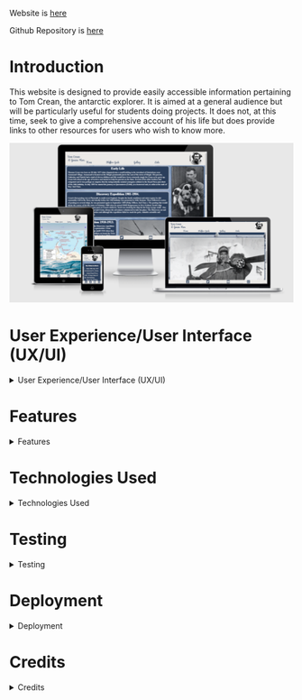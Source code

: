 Website is [here]( https://bobshort4bobby4.github.io/Tom-Crean-pp1/)

Github Repository is [here](https://github.com/bobshort4bobby4/Tom-Crean-pp1)


# Introduction

This website is designed to provide easily accessible information pertaining to Tom Crean, the antarctic explorer.
It is aimed at a general audience but will be particularly useful for students doing projects.
It does not, at this time, seek to give a comprehensive account of his life but does provide links to
other resources for users who wish to know more.


![](https://github.com/bobshort4bobby4/Tom-Crean-pp1/blob/main/assets/images/screenshots/Screenshot%202021-11-19%20211143.png)





# User Experience/User Interface (UX/UI)

<details>
  
  <summary>User Experience/User Interface (UX/UI)</summary>
  
  ### User Stories
  
  ##### First Time Visitor Goals
  As a first time visitor I want to access information about Tom Crean. <br> As a first time visitor I want to navigate easily through the site.
  
  ##### Repeat/Frequent Visitor Goals.
  As a repeat/frequent visitor I want to check or affirm information I have accessed previously. <br> As a repeat/frequent visitor I want to check for any new information/features on the site.<br>
  
  #### Website Owner Goals.
  As the website owner I want to educate/inform the user about Crean's life. <br>As the website owner I want to inspire young people to have an open and adventurous spirit. <br>   As the website owner I want to encourage visitors to Crean's home village.
  
  ### Design
  
  ##### Colour Scheme 
  There are two main colours used in the site namely 'antarctic blue'(#2b3f5c), and an off-white 'snow' (#fffafa).<br> These colours contrast well and are a good fit thematically.
  Black is used to darken some of the images. These two colours are used as borders to define both text and image panels.
  
  Antarctic Blue         ![](https://github.com/bobshort4bobby4/Tom-Crean-pp1/blob/main/assets/images/2b3f5c-Ablue-resized.png)
  Snow White             ![](https://github.com/bobshort4bobby4/Tom-Crean-pp1/blob/main/assets/images/snow-border.png)
  ##### Typography
  There are two font families used, "PT serif,serif" for the main text and "Pacifico, cursive" for the links.
  
  ##### Images
  Images of Antarctia are used as backgrounds for all pages, these images are both visually pleasing and informative.<br>
  All other images are used to add both visual and intellectual interest.<br> There was a very slow loading time for the gallery page, the Lighthouse app suggested compressing     the image files, which I did using Freeconvert.com.  I chose the webp format and checked it's compatability using this site  https://caniuse.com/webp.  The format
  has support from all the major browsers in use. Internet Explorer does not support it but it is not widely used today.
  
  ### WireFrames
  
  There are two sets of wireframes provided here, the original set which were produced at the planning stage and the set which reflects the finished design.<br>
  As I implemented the design I found the original design was not tenable.  Certain images were not scalable either becoming extremely pixelated or having to be cropped excessively to maintain image quality. Consequently I changed the layout of both the text panels and choice of images at certain screen sizes.  All these changes are included within the second set of wireframes as well as landscape mode wireframes.<br> 
  Use CTRL + Click to open in a new window.
  
  ##### Original Wireframes.<br>
  [Desktop Wireframes](https://github.com/bobshort4bobby4/Tom-Crean-pp1/blob/main/assets/wirefranes/tcrean-desktopwr-pp1-fixed.pdf)<br>
  [Tablet Wireframes](https://github.com/bobshort4bobby4/Tom-Crean-pp1/blob/main/assets/wirefranes/tcrean-tabletwf-pp1.pdf)<br>
  [Mobile Wireframes](https://github.com/bobshort4bobby4/Tom-Crean-pp1/blob/main/assets/wirefranes/tcrean-mobilewf-pp1.pdf)<br>
  
  ##### Finished Design Wireframes.<br>
  [Desktop Wireframes](https://github.com/bobshort4bobby4/Tom-Crean-pp1/blob/main/assets/wirefranes/tcrean-desktopwr-pp1-actual.pdf)<br>
  [Tablet Wireframes](https://github.com/bobshort4bobby4/Tom-Crean-pp1/blob/main/assets/wirefranes/tcrean-tabletwf-pp1-actual.pdf)<br>
  [Mobile Wireframes](https://github.com/bobshort4bobby4/Tom-Crean-pp1/blob/main/assets/wirefranes/tcrean-mobilewf-pp1-actual.pdf)
  

  
  
</details>




# Features

<details>
  
  <summary>Features</summary>
  
  #### Responsive Website
  
  Media queries are used to ensure the website is easy to view at a full range of screen sizes and in landscape mode.
  A hamburger-style navigation menu is used at mobile phone screen sizes.  This satisfies the user requirment to be able 
  to easily navigate the site.<br><br>
  
  ![mobile landscape](https://github.com/bobshort4bobby4/Tom-Crean-pp1/blob/main/assets/images/screenshots/gallert-landscape.png)

  #### Headers and Footers 
  
  Both the Header and Footer are styled consistently throughtout the site and are fixed in position.  The header displays the tag-line
  and an iconic image of the subject as well as navigation links, in larger screen sizes as a bar and in small sizes as a Hamburger-style button.
  The Footer provides links to various social media sites.
  
  #### Information Accessibility
  
  One of the User goals is to easily access relevant information, to this end the bulk of the site information is displayed on the landing page, with a list of easily 
  assimilable facts available on the second page.<br><br>
  
  ![home page](https://github.com/bobshort4bobby4/Tom-Crean-pp1/blob/main/assets/images/screenshots/homepage.png)

  #### Sliding Gallery
  
  A sliding gallery is implemented to display relevant pictures.  The gallery is sized appropiately for the screen size and is interacted with via two arrows.
  Tool tips are available for each image.
  The gallery is an attempt to engage the visitor and ensure they have a positive experience.<br><br>
  <br>
  ![gallery](https://github.com/bobshort4bobby4/Tom-Crean-pp1/blob/main/assets/images/screenshots/gallery-screenshot.png)
 
  #### Links Page
  
  The Links page meets the users possible need to find more information about the subject.  It provides two video links, a link to the Crean Wikipedia page and a contact
  form.  Presently the submit button on the contact form links to a placeholder page.
  
  #### Future Additions
  
  There are several other features/enhancements I would like to implement in the future as time resources/knowledge become available.
  
  1. The header takes up too much space in landscape mode.  I would like to reduce the height of the header and hide/reduce the header image.
    This should aid ease of use.
  1. The image number on the sliding gallery would be replaced with an informative caption specific to each slide. This should aid effectiveness.
  1. The contact form should be styled and the submit button linked to a mailing list.
  1. An interactive element could be introduced in the form of a on-line quiz.
  1. Animation could be introduced as, for example, a moving timeline/route-marker.
  

</details>




# Technologies Used
<details>
  <summary>Technologies Used</summary>
  
  #### Languages Used
  
  - HTML5
  - CSS
  - Javascript
  
  #### Applications Used
  
  - [Freeconvert.com](https://www.freeconvert.com) was used to convert the image files to the  webp format.
  - [Balsamiq](https://www.balsamiq.com) was used to create wireframes for this project.
  - [Google Fonts](https://fonts.google.com/) fonts were downloaded from Google Fonts.
  - [Fontawesome](https://www.fontawesome.com) icons were downloaded from Font Awesome.com.
  - [Git](https://git-scm.com/) Git was used for version control.
  - [GitHub](https://github.com/) GitHub is used to store the projects code.
  - [Gitpages](https://pages.github.com/) Gitpages are used to deploy the site.
  - [Chrome Developer Tools](https://https://developer.chrome.com/docs/devtools/) used for layout and responsive testing.
  - [Wave](https://wave.webaim.org/) used for accessibility testing.
  - [favICO.com](https://https://convertico.com/favicon/) used for creating favicon.
  - [W3 Validator](https://jigsaw.w3.org/css-validator/) used to test html and css code.
  - [autoprefixer.github.io](https://autoprefixer.github.io/) used to improve browser compatability.
  - [https://caniuse.com/webp](https://caniuse.com/webp)  used to check compatability of the webp file format.
  
 
</details>




# Testing
<details>
  <summary>Testing</summary>
  
  #### Lighthouse
  Each page of the website was tested using the Lighthouse tool included in the Chrome browser.
  The lowest score using Lighthouse was 88 for Performance which occured on the first loading of the Gallery page.  It improved to
  low 90's on subsequent loads (I presume because images are cached ?).<br>
  The Lighthouse app suggested compressing the image files, which I did using Freeconvert.com. I chose the webp format and checked it's compatability using this site https://caniuse.com/webp. The format has support from all the major browsers in use. Internet Explorer does not support it but it is not widely used today.<br><br>
  ![Lighthouse](https://github.com/bobshort4bobby4/Tom-Crean-pp1/blob/main/assets/images/screenshots/lighthouseresult1.png)
  <br><hr><br>
  #### W3C CSS Validator
  The CSS used to style the website was validated using the W3c service and returned no errors.<br>
  ![css validation](https://github.com/bobshort4bobby4/Tom-Crean-pp1/blob/main/assets/images/screenshots/Css-valid-result.png)<br><br>
  The css file was submitted to autoprefixer [https://autoprefixer.github.io/] to improve compatability with different browsers. When this file was
  put throught the validation process multiple warnings were generated.  These were predominately for unknown Vendor Extensions.  The css seems to work as before.<br>
  
  ![prefix warnings](https://github.com/bobshort4bobby4/Tom-Crean-pp1/blob/main/assets/images/screenshots/autoprefixer-warnings.png)
 
  <br><hr><br>
  #### W3c HTML Validator
  Each page was tested using the W3c html validation servive, returning no errors.<br>
  ![html validator result](https://github.com/bobshort4bobby4/Tom-Crean-pp1/blob/main/assets/images/screenshots/html-result.png)<br>
  <br>
  There were two warnings (on the 'Bluffers Guide' Page) which I chose to ignore as I was happy with my choice of headings sizes.<br>
  ![html warnings](https://github.com/bobshort4bobby4/Tom-Crean-pp1/blob/main/assets/images/screenshots/w3s-htmlwarnings.png)
  <br><hr><br>
  #### WAVE Web Accessibility Evaluation Tool
  Each page was tested using the Wave tool producing no errors and a contrast ratio of 8.59:1.<br>
  ![wave result](https://github.com/bobshort4bobby4/Tom-Crean-pp1/blob/main/assets/images/screenshots/wave-result.png)
  <br><hr><br>
  #### Manual Testing
  Website layout and responsiveness was tested using the Chrome and Edge browsers as well as on machines of varying screen sizes down to 320 resolution.<br>
  All internal links are working correctly.  I systematically went through each page verifying that the four links in the navigation bar and the link to the home page in the     tag-line all work as they should.<br>
  All external links are correct and open in a new window.<br>
  All Links in screens above 768px wide are highlighted when hovered on and the link for the currently active page is also highlighted.<br>
  Youtube links do not auto-play on loading, controls work and will play on full screen.<br>
  Inputs on contact form are validating data correctly and submit button is linking to a placeholder page.<br>
  <br>
  #### Known Issues
  On landscape mode at small screen sizes the header is too large, it makes the user scroll the page too frequently. This negatively affects UX.<br><br>
  On landscape mode on small mobile screens the slide out page links are not displaying centered. They work correctly on the same screen resolution on Chrome
  Dev tools but the address bar on the phone may be pushing them down.<br><br>
  I failed to fully implement advice from my mentor regarding my use of github and the labelling of my commits. Although I feel that this has improved towards the end of
  the project,  commits becoming more frequent and more specific. It is one (of many) areas I will make an effort to improve as I move forwards.<br><br>
  
  #### Issues Encountered
  Two of the many problems I encountered whilst developing this project are detailed below.
  * The initial version of the website was done using my wide-screen pc monitior which was fine untill I attempted to add responsiveness to the site.
  This I couldn't achieve satisfactorily, images were stretched, text headings were broken and stretched onto multiple lines and the nav-bar and  the header image were also out    of line. I started to layout the site again using the 'Mobile-First' paradigm, this worked out better as there was the option of space to put elements into instead of trying to squeeze elements into reducing space.
  *  I had a number of problems with the nav-bar, the links to the right of any link jumped slightly to the right when that link was hovered over. This was easily fixed by       giving each `<a>` tag a border with the same colour as the background thus preventing the other links being forced to the right by the added on border(hover effect).<br>
  There was also an issue with the font sizes of the links in the nav-bar. The links were appearing at different sizes on different pages at the same screen size.<br>Each `<a>`
  tag had the same font-size applied to them. <br> There were two problems here I think, first I had used 'Display:grid;' to style the body element of three of the pages but not the 
  fourth, I set up a grid system for the remaining page and this helped but didn't fix the problem.<br> Next I changed the unit I was using to change the font-size from em which is relative to the font size of the element, to rem (relative to the font size of the root element), this solved the issue.
  
 
  
</details>




# Deployment
  <details>
    
  <summary>Deployment</summary>
  
  This project was built on the Gitpod IDE using the Code Institute template found here:<br>https://github.com/Code-Institute-Org/gitpod-full-template
    <br>
    
#### GitHub Pages
   
  GitHub Pages is a static site hosting service which uses files from a GitHub repository to publish a website.  I used Github Pages to deploy this project
    following the process set out below.<br>
    
  1. Open the Github repository page you wish to publish, in this case [Here](https://github.com/bobshort4bobby4/Tom-Crean-pp1).
  1. Click on the 'Settings' option from the list of options above the repo contents.
  1. Scroll down the page untill the Github Pages heading appears and click on the link 'Check it out here!".
      ![Github pages link](https://github.com/bobshort4bobby4/Tom-Crean-pp1/blob/main/assets/images/screenshots/githuh-pages-link.png)
  1. Select Branch Main and leave /root unchanged.
  1. Click 'Save'.
  1. The URL for the website will be shown in a panel towards the top of the page.  After a brief wait it will turn green indicating the website is published.
    <br><br>
    ![ghpages-published](https://github.com/bobshort4bobby4/Tom-Crean-pp1/blob/main/assets/images/screenshots/githubpages-published.png)<br>
 
#### Forking
  Forking a Github repository is the the process of making a copy of any repository that you can use without affecting the original, this original is known as the 
  "upstream repository".
  The process for forking a repositiory is set out below.
  1. Go to the Github page that hosts the repository you wish to fork.
  1. On the top-right of the page there is a button "Fork".
  1. Click this button.
  1. This creates a repository in your Github home page which is a copy of the original. You can submit and recieve changes to the code by using pull requests 
  and/or syncing with the upstream repository.
    
  (Taken from the Github Docs guide "Forking Projects")
    
#### Cloning 
  Cloning a repository involves making a full copy of that repository on your local machine. This makes working on the code easier.  Changes can be pushed back up to the 
  GitHub site or changes from other sources pulled to your local copy. To make a clone follow the process below.
  1. Goto the repository page on GitHub.
  1. Above the file list click on the green button titled "Code".
  1. You can choose to download a zip file of the repository, unpack it on your local machine a open it in your IDE or,
  1. Clone using HTTPS by copying the URL under the HTTPS tab.
  1. Open a terminal window, set current directory to the one you want to contain the clone.
  1. Type `git clone `and paste the URL copied from the GitHub page.
  1. The repository clone will be created on your machine.
    
  (Taken from the Github Docs guide "Cloning a repository")
   

    
  </details>
  
  
  
  
  # Credits
  <details>
  <summary>Credits</summary>
 
   #### Content
  Sources used included
  - An Unsung Hero by Michael Smith.
  - South with Endurance Royal Geographical Society.
  - The South Pole Inn, Annascaul.

  #### Images
  All images used are publicly available and are listed below along with their source.
  
  * Penguins Background [www.cosmosmagazine.com](https://cosmosmagazine.com/earth/earth-sciences/how-much-of-antarctica-is-really-wilderness/)
  * Landscape Background [www.cntraveller.com](https://www.cntraveller.com/article/antarctica-guide)
  * Tom Crean smoking pipe [www.smokingpipes.com](https://www.smokingpipes.com/smokingpipesblog/single.cfm/post/tom-crean-heroic-explorer-and-pipe-smoker)
  * Tom Crean with puppies [www.wikiwand.com](https://www.wikiwand.com/en/Personnel_of_the_Imperial_Trans-Antarctic_Expedition)
  * Endurance in the ice [www.geographical.co.uk](https://geographical.co.uk/people/explorers/item/1365-on-this-day-1915-shackleton-abandons-endurance)
  * Tom Crean with skis [www.dfa.ie](https://www.dfa.ie/irish-embassy/norway/news-and-events/2015/tom-crean-antartic-explorer/)
  * Map of the Antarctic [www.geology.com](https://geology.com/world/antarctica-satellite-image.shtml)
  * Gallery Image 1 Shackleton's Route [www.britannica.com](https://www.britannica.com/biography/Ernest-Henry-Shackleton)
  * Gallery Image 2  The James Caird [www.wikipedia.org](https://en.wikipedia.org/wiki/Voyage_of_the_James_Caird)
  * Gallery Image 3  Southern Sledge Party 1911 [www.tomcreanbook.com](https://tomcreanbook.com/tom-crean-on-discovery-expedition-1901-1904/)
  * Gallery Image 4  The South Pole Inn [www.tripadvisor.com](https://www.tripadvisor.ie/Restaurant_Review-g983232-d1536089-Reviews-South_Pole_Inn-Annascaul_Dingle_Peninsula_County_Kerry.html)
  * Gallery Image 5 Ernest Shackleton [www.bbc.co.uk](https://www.bbc.co.uk/history/historic_figures/shackleton_ernest.shtml)
  * Gallery Image 6 Manhauling [www.geographical.co.uk](https://geographical.co.uk/people/explorers/item/1479-on-this-day-1915-shackleton-marches-on-christmas-day)
  * Gallery Image 7 Mount Erebus 1911 [www.wikipedia.org](https://commons.wikimedia.org/wiki/File:Depot_laying_party_1911.jpg)
  * Gallery Image 8 Recruitment Ad [www.etsy.com](https://www.etsy.com/ie/listing/770732986/ernest-shackleton-men-wanted-poster?gpla=1&gao=1&&utm_source=google&utm_medium=cpc&utm_campaign=shopping_ie_en_ie_-art_and_collectibles-prints&utm_custom1=_k_CjwKCAiAqIKNBhAIEiwAu_ZLDiAVx5U_vTQmQCaqUJn4Mj_K9j5jtiwCW2zzmb0U7h1QkjdnyHS2CBoCyH0QAvD_BwE_k_&utm_content=go_13703307989_123455823759_530490400309_pla-353366959122_c__770732986enie_468083573&utm_custom2=13703307989&gclid=CjwKCAiAqIKNBhAIEiwAu_ZLDiAVx5U_vTQmQCaqUJn4Mj_K9j5jtiwCW2zzmb0U7h1QkjdnyHS2CBoCyH0QAvD_BwE)
  
  #### Code
  The sliding gallery feature was based on one available on the W3s tutorial site. [www.w3schools.com](https://www.w3schools.com/howto/howto_js_slideshow_gallery.asp)<br>
  The hamburger navigation menu was modeled on a You-tube tutorial by Tyler Potts.[www.youtube.com](https://www.youtube.com/watch?v=OFKBep95lb4)<br>
  The method of creating a circular image was learned from the 'Love Running ' project on the Code Institute course.<br>
  
  #### Mentors
  Thanks are also due to both my mentors Can Sucullu and Ben Kavanagh who were both most helpful.<br>
  
    
  </details>


